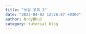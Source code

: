 ```yaml
---
title: "쏘걸 우회 2"
date: "2023-04-02 12:26:47 +0300"
author: NrdyBhu1
category: tutorial blog
---
```

